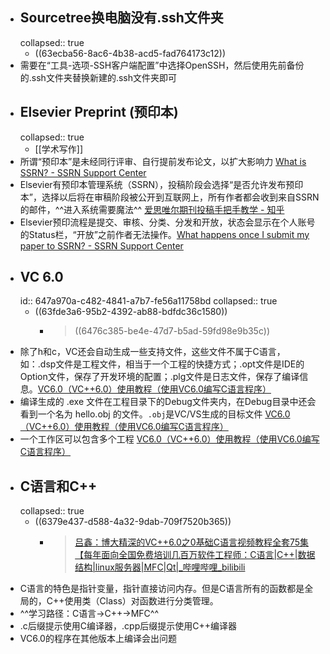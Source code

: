 - ## Sourcetree换电脑没有.ssh文件夹
  collapsed:: true
	- ((63ecba56-8ac6-4b38-acd5-fad764173c12))
- 需要在“工具-选项-SSH客户端配置”中选择OpenSSH，然后使用先前备份的.ssh文件夹替换新建的.ssh文件夹即可
- ## Elsevier Preprint (预印本)
  collapsed:: true
	- [[学术写作]]
- 所谓“预印本”是未经同行评审、自行提前发布论文，以扩大影响力 [What is SSRN? - SSRN Support Center](https://service.elsevier.com/app/answers/detail/a_id/34348/supporthub/ssrn/p/16539/)
- Elsevier有预印本管理系统（SSRN），投稿阶段会选择“是否允许发布预印本”，选择以后将在审稿阶段被公开到互联网上，所有作者都会收到来自SSRN的邮件，^^进入系统需要魔法^^ [爱思唯尔期刊投稿手把手教学 - 知乎](https://zhuanlan.zhihu.com/p/558694898)
- Elsevier预印流程是提交、审核、分类、分发和开放，状态会显示在个人账号的Status栏，“开放”之前作者无法操作。[What happens once I submit my paper to SSRN? - SSRN Support Center](https://service.elsevier.com/app/answers/detail/a_id/34382/kw/DISTRIBUTED+/supporthub/ssrn/related/1/)
- ## VC 6.0
  id:: 647a970a-c482-4841-a7b7-fe56a11758bd
  collapsed:: true
	- ((63fde3a6-95b2-4392-ab88-bdfdc36c1580))
		- > ((6476c385-be4e-47d7-b5ad-59fd98e9b35c))
- 除了h和c，VC还会自动生成一些支持文件，这些文件不属于C语言，如：.dsp文件是工程文件，相当于一个工程的快捷方式；.opt文件是IDE的Option文件，保存了开发环境的配置；.plg文件是日志文件，保存了编译信息。[VC6.0（VC++6.0）使用教程（使用VC6.0编写C语言程序）](http://c.biancheng.net/view/464.html)
- 编译生成的 .exe 文件在工程目录下的Debug文件夹内，在Debug目录中还会看到一个名为 hello.obj 的文件。`.obj`是VC/VS生成的目标文件 [VC6.0（VC++6.0）使用教程（使用VC6.0编写C语言程序）](http://c.biancheng.net/view/464.html)
- 一个工作区可以包含多个工程 [VC6.0（VC++6.0）使用教程（使用VC6.0编写C语言程序）](http://c.biancheng.net/view/464.html)
- ## C语言和C++
  collapsed:: true
	- ((6379e437-d588-4a32-9dab-709f7520b365))
		- >[吕鑫：博大精深的VC++6.0之0基础C语言视频教程全套75集【每年面向全国免费培训几百万软件工程师：C语言|C++|数据结构|linux服务器|MFC|Qt|_哔哩哔哩_bilibili](https://www.bilibili.com/video/BV1Wb411U7gh/?spm_id_from=333.337.search-card.all.click&vd_source=fc591008a48bd1bb56b8e3ba9a7c2202)
- C语言的特色是指针变量，指针直接访问内存。但是C语言所有的函数都是全局的，C++使用类（Class）对函数进行分类管理。
- ^^学习路径：C语言->C++->MFC^^
- .c后缀提示使用C编译器，.cpp后缀提示使用C++编译器
- VC6.0的程序在其他版本上编译会出问题